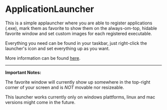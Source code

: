 # ApplicationLauncher

This is a simple applauncher where you are able to register applications (.exe), mark them as favorite to show them on the always-om-top, hidable favorite window and set custom images for each registered executable.

Everything you need can be found in your taskbar, just right-click the launcher's icon and set everything up as you want.

More information can be found [here](https://github.com/OIL1I/ApplicationLauncher/wiki).

***

**Important Notes:**

The favorite window will currently show up somewhere in the top-right corner of your screen and is _NOT_ movable nor resizeable.

This launcher works currently only on windows plattforms, linux and mac versions might come in the future.
